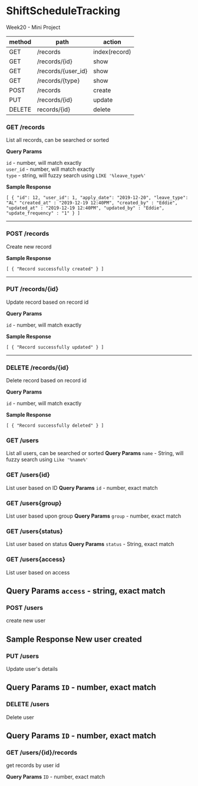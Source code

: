 # ShiftScheduleTracking
Week20 - Mini Project

|method | path | action|
|---|---|---|
|GET| /records |index(record)
|GET| /records/{id} |show
|GET| /records/{user_id} |show
|GET| /records/{type} |show
|POST| /records |create
|PUT |/records/{id} |update
|DELETE |records/{id} |delete


### GET /records

List all records, can be searched or sorted

**Query Params**

`id` - number, will match exactly <br/>
`user_id` - number, will match exactly <br/>
`type` - string, will fuzzy search using `LIKE '%leave_type%'`

**Sample Response** 

``
[
    {
        "id": 12,
        "user_id": 1,
        "apply_date": "2019-12-20",
        "leave_type": "AL"
        "created_at" : "2019-12-19 12:40PM",
        "created_by" : "Eddie",
        "updated_at" : "2019-12-19 12:40PM",
        "updated_by" : "Eddie",
        "update_frequency" : "1"
    }
]
``

---

### POST /records

Create new record

**Sample Response** 

``
[
    {
        "Record successfully created"
    }
]
``

---

### PUT /records/{id}

Update record based on record id

**Query Params**

`id` - number, will match exactly

**Sample Response** 

``
[
    {
        "Record successfully updated"
    }
]
``

---

### DELETE /records/{id}

Delete record based on record id

**Query Params**

`id` - number, will match exactly

**Sample Response** 

``
[
    {
        "Record successfully deleted"
    }
]
``



### GET /users
List all users, can be searched or sorted
**Query Params**
`name` - String, will fuzzy search using `Like '%name%'`
### GET /users{id}
List user based on ID
**Query Params**
`id` - number, exact match
### GET /users{group}
List user based upon group
**Query Params**
`group` - number, exact match
### GET /users{status}
List user based on status
**Query Params**
`status` - String, exact match
### GET /users{access}
List user based on access

**Query Params**
`access` - string, exact match
---
### POST /users
create new user

**Sample Response**
New user created
---
### PUT /users
Update user's details

**Query Params**
`ID` - number, exact match
---
### DELETE /users
Delete user

**Query Params**
`ID` - number, exact match
---
### GET /users/{id}/records
get records by user id

**Query Params**
`ID` - number, exact match